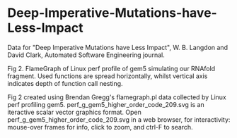 # Deep-Imperative-Mutations-have-Less-Impact
Data for "Deep Imperative Mutations have Less Impact", W. B. Langdon and David Clark, Automated Software Engineering journal.

Fig 2. 
FlameGraph of Linux perf profile of gem5 simulating our RNAfold fragment.
Used functions are spread horizontally,
whilst vertical axis indicates depth of function call nesting.

Fig 2 created using Brendan Gregg's flamegraph.pl data collected by Linux perf profiling gem5.
perf_g_gem5_higher_order_code_209.svg is an iteractive scalar vector graphics format.
Open perf_g_gem5_higher_order_code_209.svg in a web browser, for interactivity: mouse-over frames for info, click to zoom, and ctrl-F to search.
